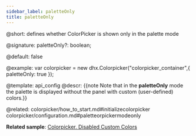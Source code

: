 ```yaml
---
sidebar_label: paletteOnly
title: paletteOnly
---          
```


@short: defines whether ColorPicker is shown only in the palette mode

@signature: paletteOnly?: boolean;

@default: false

@example: 
var colorpicker = new dhx.Colorpicker("colorpicker_container",{
	paletteOnly: true
});


@template:	api_config
@descr: 
{{note Note that in the **paletteOnly** mode the palette is displayed without the panel with custom (user-defined) colors.}}

@related: colorpicker/how_to_start.md#initializecolorpicker
colorpicker/configuration.md#paletteorpickermodeonly

**Related sample**: [Colorpicker. Disabled Custom Colors](https://snippet.dhtmlx.com/3d75mz19)
